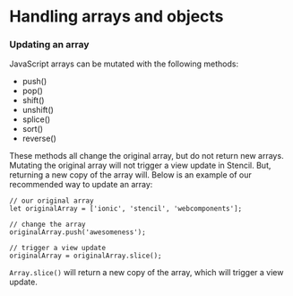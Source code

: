 # Handling arrays and objects

### Updating an array

JavaScript arrays can be mutated with the following methods:

- push()
- pop()
- shift()
- unshift()
- splice()
- sort()
- reverse()

These methods all change the original array, but do not return new arrays. Mutating the original array will not trigger a view update in Stencil. But, returning a new copy of the array will. Below is an example of our recommended way to update an array:

```
// our original array
let originalArray = ['ionic', 'stencil', 'webcomponents'];

// change the array
originalArray.push('awesomeness');

// trigger a view update
originalArray = originalArray.slice();
```

`Array.slice()` will return a new copy of the array, which will trigger a view update.

